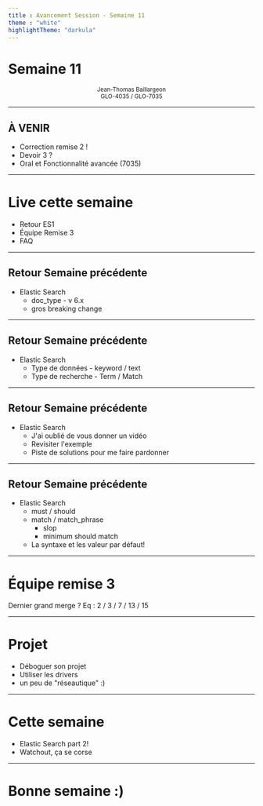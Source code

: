 ```yaml
---
title : Avancement Session - Semaine 11
theme : "white" 
highlightTheme: "darkula"
---
```


# Semaine 11

<small><div align=center>Jean-Thomas Baillargeon</small>   
<small>GLO-4035 / GLO-7035</small>  </div>

---

## À VENIR

* Correction remise 2 !
* Devoir 3 ? 
* Oral et Fonctionnalité avancée (7035)

---

# Live cette semaine

* Retour ES1
* Équipe Remise 3
* FAQ

---


## Retour Semaine précédente
* Elastic Search
  * doc_type - v 6.x
  * gros breaking change

---

## Retour Semaine précédente
* Elastic Search
  * Type de données - keyword / text 
  * Type de recherche - Term / Match

---

## Retour Semaine précédente
* Elastic Search
  * J'ai oublié de vous donner un vidéo
  * Revisiter l'exemple
  * Piste de solutions pour me faire pardonner

---

## Retour Semaine précédente
* Elastic Search
  * must / should  
  * match / match_phrase
    * slop
    * minimum should match
  * La syntaxe et les valeur par défaut!

---

# Équipe remise 3
Dernier grand merge ?
Eq : 2 / 3 / 7 / 13 / 15

---

# Projet

* Déboguer son projet
* Utiliser les drivers 
* un peu de "réseautique" :)

---

  # Cette semaine

  * Elastic Search part 2!
  * Watchout, ça se corse

---

  # Bonne semaine :)